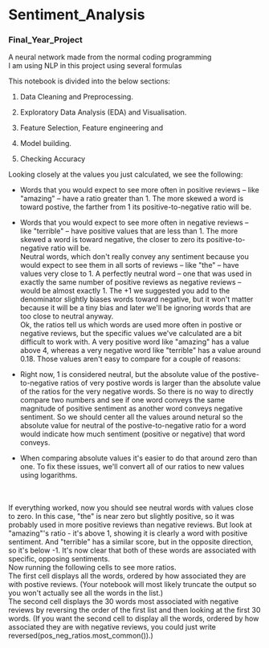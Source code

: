 # Sentiment_Analysis
### Final_Year_Project
A neural network made from the normal coding programming <br>
I am using NLP in this project using several formulas <br>


This notebook is divided into the below sections:

1. Data Cleaning and Preprocessing.

2. Exploratory Data Analysis (EDA) and Visualisation.

3. Feature Selection, Feature engineering and

4. Model building.

5. Checking Accuracy 

Looking closely at the values you just calculated, we see the following:

* Words that you would expect to see more often in positive reviews – like "amazing" – have a ratio greater than 1. The more skewed a word is toward postive, the farther from 1 its positive-to-negative ratio will be.<br>
* Words that you would expect to see more often in negative reviews – like "terrible" – have positive values that are less than 1. The more skewed a word is toward negative, the closer to zero its positive-to-negative ratio will be.<br>
Neutral words, which don't really convey any sentiment because you would expect to see them in all sorts of reviews – like "the" – have values very close to 1. A perfectly neutral word – one that was used in exactly the same number of positive reviews as negative reviews – would be almost exactly 1. The +1 we suggested you add to the denominator slightly biases words toward negative, but it won't matter because it will be a tiny bias and later we'll be ignoring words that are too close to neutral anyway.<br>
Ok, the ratios tell us which words are used more often in postive or negative reviews, but the specific values we've calculated are a bit difficult to work with. A very positive word like "amazing" has a value above 4, whereas a very negative word like "terrible" has a value around 0.18. Those values aren't easy to compare for a couple of reasons:<br>

* Right now, 1 is considered neutral, but the absolute value of the postive-to-negative ratios of very postive words is larger than the absolute value of the ratios for the very negative words. So there is no way to directly compare two numbers and see if one word conveys the same magnitude of positive sentiment as another word conveys negative sentiment. So we should center all the values around netural so the absolute value for neutral of the postive-to-negative ratio for a word would indicate how much sentiment (positive or negative) that word conveys.<br>
* When comparing absolute values it's easier to do that around zero than one. To fix these issues, we'll convert all of our ratios to new values using logarithms.
<br>
<br>
If everything worked, now you should see neutral words with values close to zero. In this case, "the" is near zero but slightly positive, so it was probably used in more positive reviews than negative reviews. But look at "amazing"'s ratio - it's above 1, showing it is clearly a word with positive sentiment. And "terrible" has a similar score, but in the opposite direction, so it's below -1. It's now clear that both of these words are associated with specific, opposing sentiments.
<br>
Now running the following cells to see more ratios.<br>
The first cell displays all the words, ordered by how associated they are with postive reviews. (Your notebook will most likely truncate the output so you won't actually see all the words in the list.)<br>
The second cell displays the 30 words most associated with negative reviews by reversing the order of the first list and then looking at the first 30 words. (If you want the second cell to display all the words, ordered by how associated they are with negative reviews, you could just write reversed(pos_neg_ratios.most_common()).)

